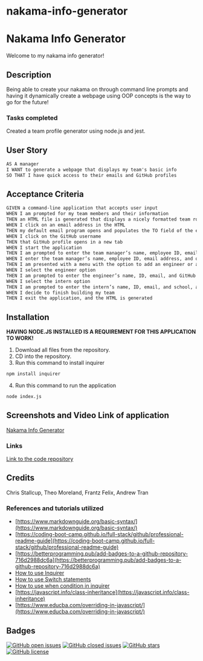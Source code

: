 # nakama-info-generator

# **Nakama Info Generator**

Welcome to my nakama info generator!


## Description

Being able to create your nakama on through command line prompts and having it dynamically create a webpage using OOP concepts is the way to go for the future!

### **Tasks completed**

Created a team profile generator using node.js and jest.


## User Story

```md
AS A manager
I WANT to generate a webpage that displays my team's basic info
SO THAT I have quick access to their emails and GitHub profiles
```

## Acceptance Criteria

```md
GIVEN a command-line application that accepts user input
WHEN I am prompted for my team members and their information
THEN an HTML file is generated that displays a nicely formatted team roster based on user input
WHEN I click on an email address in the HTML
THEN my default email program opens and populates the TO field of the email with the address
WHEN I click on the GitHub username
THEN that GitHub profile opens in a new tab
WHEN I start the application
THEN I am prompted to enter the team manager’s name, employee ID, email address, and office number
WHEN I enter the team manager’s name, employee ID, email address, and office number
THEN I am presented with a menu with the option to add an engineer or an intern or to finish building my team
WHEN I select the engineer option
THEN I am prompted to enter the engineer’s name, ID, email, and GitHub username, and I am taken back to the menu
WHEN I select the intern option
THEN I am prompted to enter the intern’s name, ID, email, and school, and I am taken back to the menu
WHEN I decide to finish building my team
THEN I exit the application, and the HTML is generated
```

## Installation

**HAVING NODE.JS INSTALLED IS A REQUIREMENT FOR THIS APPLICATION TO WORK!**

1. Download all files from the repository.
2. CD into the repository.
3. Run this command to install inquirer
```md
npm install inquirer
```
4. Run this command to run the application
```md
node index.js
```

## Screenshots and Video Link of application

[Nakama Info Generator](https://drive.google.com/file/d/1N_N1Q_u7RCARwe3XeK8R_wD8nAlaHnD6/view?usp=sharing)

### **Links**

[Link to the code repository](https://github.com/MrTofuuu/nakama-info-generator)

## Credits
Chris Stallcup, Theo Moreland, Frantz Felix, Andrew Tran

### References and tutorials utilized
* [https://www.markdownguide.org/basic-syntax/](https://www.markdownguide.org/basic-syntax/)
* [https://coding-boot-camp.github.io/full-stack/github/professional-readme-guide](https://coding-boot-camp.github.io/full-stack/github/professional-readme-guide)
* [https://betterprogramming.pub/add-badges-to-a-github-repository-716d2988dc6a](https://betterprogramming.pub/add-badges-to-a-github-repository-716d2988dc6a)
* [How to use Inquirer](https://www.npmjs.com/package/inquirer)
* [How to use Switch statements](https://developer.mozilla.org/en-US/docs/Web/JavaScript/Reference/Statements/switch)
* [How to use when condition in inquirer](https://stackoverflow.com/questions/56412516/conditional-prompt-rendering-in-inquirer)
* [https://javascript.info/class-inheritance](https://javascript.info/class-inheritance)
* [https://www.educba.com/overriding-in-javascript/](https://www.educba.com/overriding-in-javascript/)

## Badges

[![GitHub open issues](https://img.shields.io/github/issues/MrTofuuu/nakama-info-generator?style=for-the-badge)](https://github.com/MrTofuuu/nakama-info-generator/issues)
[![GitHub closed issues](https://img.shields.io/github/issues-closed/MrTofuuu/nakama-info-generator?style=for-the-badge)](https://img.shields.io/github/issues-closed/MrTofuuu/nakama-info-generator?style=for-the-badge)
[![GitHub stars](https://img.shields.io/github/stars/MrTofuuu/nakama-info-generator?style=for-the-badge)](https://github.com/MrTofuuu/nakama-info-generator/stargazers)
[![GitHub license](https://img.shields.io/github/license/mrtofuuu/nakama-info-generator?style=for-the-badge)](./LICENSE.md)


